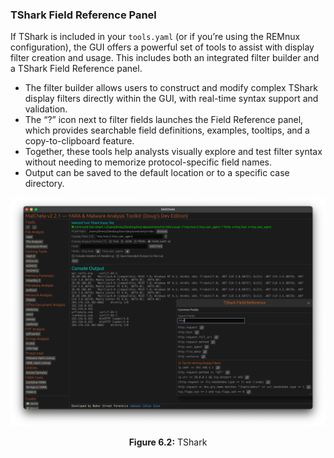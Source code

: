 ### TShark Field Reference Panel

If TShark is included in your `tools.yaml` (or if you’re using the REMnux configuration), the GUI offers a powerful set of tools to assist with display filter creation and usage. This includes both an integrated filter builder and a TShark Field Reference panel.

- The filter builder allows users to construct and modify complex TShark display filters directly within the GUI, with real-time syntax support and validation.
- The “?” icon next to filter fields launches the Field Reference panel, which provides searchable field definitions, examples, tooltips, and a copy-to-clipboard feature.
- Together, these tools help analysts visually explore and test filter syntax without needing to memorize protocol-specific field names.
- Output can be saved to the default location or to a specific case directory.

![TShark](../images/tshark.png)

<p align="center"><strong>Figure 6.2:</strong> TShark</p>
